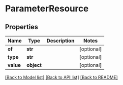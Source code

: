 # ParameterResource

## Properties
Name | Type | Description | Notes
------------ | ------------- | ------------- | -------------
**of** | **str** |  | [optional] 
**type** | **str** |  | [optional] 
**value** | **object** |  | [optional] 

[[Back to Model list]](../README.md#documentation-for-models) [[Back to API list]](../README.md#documentation-for-api-endpoints) [[Back to README]](../README.md)



